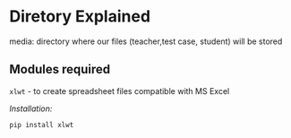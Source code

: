 # Diretory Explained
media: directory where our files (teacher,test case, student) will be stored

## Modules required
`xlwt` - to create spreadsheet files compatible with MS Excel

*Installation:*

```
pip install xlwt
```
